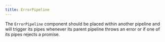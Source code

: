 ```yaml
---
title: ErrorPipeline
---
```


The `ErrorPipeline` component should be placed within another pipeline and will trigger its pipes whenever its parent pipeline throws an error 
or if one of its pipes rejects a promise.
